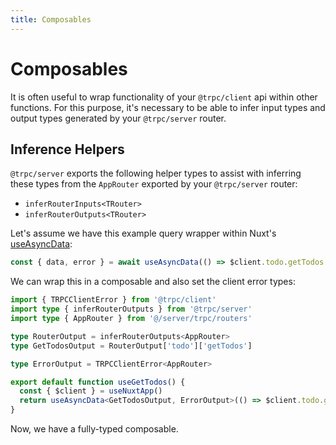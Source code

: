 ```yaml
---
title: Composables
---
```


# Composables

It is often useful to wrap functionality of your `@trpc/client` api within other functions. For this purpose, it's necessary to be able to infer input types and output types generated by your `@trpc/server` router.

## Inference Helpers

`@trpc/server` exports the following helper types to assist with inferring these types from the `AppRouter` exported by your `@trpc/server` router:

- `inferRouterInputs<TRouter>`
- `inferRouterOutputs<TRouter>`

Let's assume we have this example query wrapper within Nuxt's [useAsyncData](https://v3.nuxtjs.org/api/composables/use-async-data/):

```ts
const { data, error } = await useAsyncData(() => $client.todo.getTodos.query())
```

We can wrap this in a composable and also set the client error types:

```ts [composables/useGetTodos.ts]
import { TRPCClientError } from '@trpc/client'
import type { inferRouterOutputs } from '@trpc/server'
import type { AppRouter } from '@/server/trpc/routers'

type RouterOutput = inferRouterOutputs<AppRouter>
type GetTodosOutput = RouterOutput['todo']['getTodos']

type ErrorOutput = TRPCClientError<AppRouter>

export default function useGetTodos() {
  const { $client } = useNuxtApp()
  return useAsyncData<GetTodosOutput, ErrorOutput>(() => $client.todo.getTodos.query())
}
```

Now, we have a fully-typed composable.
